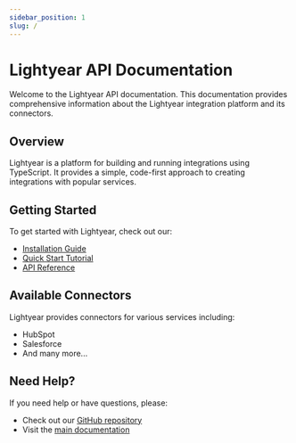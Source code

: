 ```yaml
---
sidebar_position: 1
slug: /
---
```


# Lightyear API Documentation

Welcome to the Lightyear API documentation. This documentation provides comprehensive information about the Lightyear integration platform and its connectors.

## Overview

Lightyear is a platform for building and running integrations using TypeScript. It provides a simple, code-first approach to creating integrations with popular services.

## Getting Started

To get started with Lightyear, check out our:

- [Installation Guide](/docs/installation)
- [Quick Start Tutorial](/docs/quickstart)
- [API Reference](/docs/api)

## Available Connectors

Lightyear provides connectors for various services including:

- HubSpot
- Salesforce
- And many more...

## Need Help?

If you need help or have questions, please:

- Check out our [GitHub repository](https://github.com/runlightyear/lightyear)
- Visit the [main documentation](https://docs.runlightyear.com)